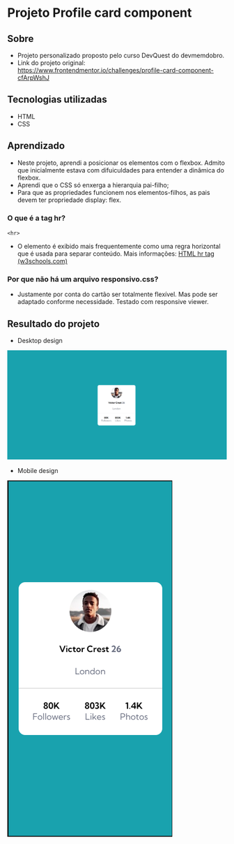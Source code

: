 # Projeto Profile card component

## Sobre
 - Projeto personalizado proposto pelo curso DevQuest do devmemdobro.
- Link do projeto original: https://www.frontendmentor.io/challenges/profile-card-component-cfArpWshJ
 
## Tecnologias utilizadas

- HTML
- CSS

## Aprendizado
 - Neste projeto, aprendi a posicionar os elementos com o flexbox. Admito que inicialmente estava com difuiculdades para entender a dinâmica do flexbox. 
 - Aprendi que o CSS só enxerga a hierarquia pai-filho;
 - Para que as propriedades funcionem nos elementos-filhos, as pais devem ter propriedade display: flex.

### O que é a tag hr?
    
    <hr>
    
- O elemento é exibido mais frequentemente como uma regra horizontal que é usada para separar conteúdo. Mais informações: [HTML hr tag (w3schools.com)](https://www.w3schools.com/tags/tag_hr.asp)
    
### Por que não há um arquivo responsivo.css?
    
- Justamente por conta do cartão ser totalmente flexível. Mas pode ser adaptado conforme necessidade. Testado com responsive viewer.


## Resultado do projeto

- Desktop design

![Alt text](image.png)

- Mobile design

![Alt text](image-1.png)